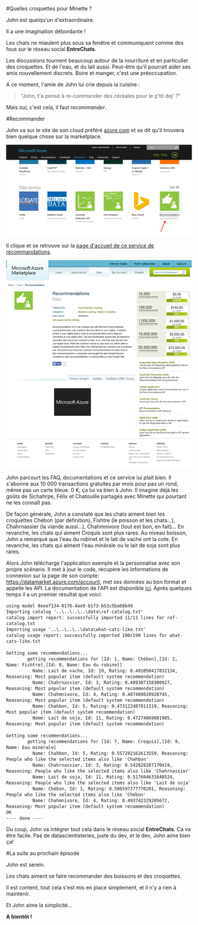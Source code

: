 #Quelles croquettes pour Minette ?

John est quelqu'un d'extraordinaire.

Il a une imagination débordante !

Les chats ne miaulent plus sous sa fenêtre et communiquent comme des fous sur le réseau social **EntreChats**.

Les discussions tournent beaucoup autour de la nourriture et en particulier des croquettes. Et de l'eau, et du lait aussi. Peut-être qu'il pourrait aider ses amis nouvellement discrets. Boire et manger, c'est une préoccupation. 

A ce moment, l'amie de John lui crie depuis la cuisine : 
> "John, t'a pensé à re-commander des céréales pour le p'tit dej' ?"

Mais oui, c'est cela, il faut *recommander*.

#Recommander

John va sur le site de son cloud préféré [azure.com](http://azure.com) et se dit qu'il trouvera bien quelque chose sur la marketplace.

![marketplace Azure](images/marketplace.png)

Il clique et se retrouve sur la [page d'accueil de ce service de recommandations](https://datamarket.azure.com/dataset/amla/recommendations). 

![page d'accueil du service de recommandations](images/amla-recommendations-home.png)

John parcourt les FAQ, documentations et ce service lui plait bien. Il s'abonne aux 10 000 transactions gratuites par mois pour pas un rond, même pas un carte bleue. 0 €, ça lui va bien à John.
Il imagine déjà les goûts de Sichahrpe, Félix et Chatouille partagés avec Minette qui pourtant ne les connaît pas. 

De façon générale, John a constaté que les chats aiment bien les croquettes Chébon (par définition), Fishtre (le poisson et les chats...), Chahrnassier (la viande aussi...), Chahmnivore (tout est bon, en fait)...
En revanche, les chats qui aiment Croquis sont plus rares.
Au niveau boisson, John a remarqué que l'eau du robinet et le lait de vache ont la cote. En revanche, les chats qui aiment l'eau minérale ou le lait de soja sont plus rares. 

Alors John télécharge l'application exemple et la personnalise avec son propre scénario. Il met à jour le code, récupère les informations de connexion sur la page de son compte: https://datamarket.azure.com/account, met ses données au bon format et appelle les API. La documentation de l'API est disponible [ici](http://azure.microsoft.com/en-us/documentation/articles/machine-learning-recommendation-api-documentation/). Après quelques temps il a un premier résultat que voici: 

```
using model 8eeef134-0176-4ae9-b1f3-b53c5ba68b49
Importing catalog '..\..\..\..\data\ref-catalog.txt'
catalog import report: successfully imported 11/11 lines for ref-catalog.txt
Importing usage '..\..\..\..\data\what-cats-like.txt'
catalog usage report: successfully imported 190/190 lines for what-cats-like.txt

Getting some recommendations...
        getting recommendations for [Id: 1, Name: Chébon],[Id: 2, Name: Fishtre],[Id: 8, Name: Eau du robinet]
          Name: Lait de vache, Id: 10, Rating: 0.491050417832134, Reasoning: Most popular item (default system recommendation)
          Name: Chahrnassier, Id: 3, Rating: 0.489387158300927, Reasoning: Most popular item (default system recommendation)
          Name: Chahmnivore, Id: 4, Rating: 0.487489020928745, Reasoning: Most popular item (default system recommendation)
          Name: Chahbon, Id: 5, Rating: 0.473122487811319, Reasoning: Most popular item (default system recommendation)
          Name: Lait de soja, Id: 11, Rating: 0.47274869081905, Reasoning: Most popular item (default system recommendation)

Getting some recommendations...
        getting recommendations for [Id: 7, Name: Croquis],[Id: 9, Name: Eau minérale]
          Name: Chahbon, Id: 5, Rating: 0.557292162613559, Reasoning: People who like the selected items also like 'Chahbon'
          Name: Chahrnassier, Id: 3, Rating: 0.542628287170419, Reasoning: People who like the selected items also like 'Chahrnassier'
          Name: Lait de soja, Id: 11, Rating: 0.517604631648524, Reasoning: People who like the selected items also like 'Lait de soja'
          Name: Chébon, Id: 1, Rating: 0.508597277770201, Reasoning: People who like the selected items also like 'Chébon'
          Name: Chahmnivore, Id: 4, Rating: 0.493742329205672, Reasoning: Most popular item (default system recommendation)
OK
---- done ----

```

Du coup, John va intégrer tout cela dans le réseau social **EntreChats**. Ca va être facile. Pas de datascientisteries, juste du dev, et le dev, John aime bien ça!

#La suite au prochain épisode

John est serein.

Les chats aiment se faire recommander des boissons et des croquettes.

Il est content, tout cela s'est mis en place simplement, et il n'y a rien à maintenir.

Et John aime la simplicité...

**A bientôt !**
